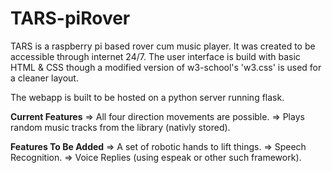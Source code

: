 # TARS-piRover

TARS is a raspberry pi based rover cum music player. It was created to be accessible through internet 24/7.
The user interface is build with basic HTML & CSS though a modified version of w3-school's 'w3.css' is used for a cleaner layout.

The webapp is built to be hosted on a python server running flask.

**Current Features**
  => All four direction movements are possible.
  => Plays random music tracks from the library (nativly stored).
  
**Features To Be Added**
  => A set of robotic hands to lift things.
  => Speech Recognition.
  => Voice Replies (using espeak or other such framework).
